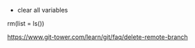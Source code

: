 
- clear all variables 

rm(list = ls()) 


https://www.git-tower.com/learn/git/faq/delete-remote-branch